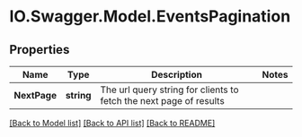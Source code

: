 # IO.Swagger.Model.EventsPagination
## Properties

Name | Type | Description | Notes
------------ | ------------- | ------------- | -------------
**NextPage** | **string** | The url query string for clients to fetch the next page of results | 

[[Back to Model list]](../README.md#documentation-for-models) [[Back to API list]](../README.md#documentation-for-api-endpoints) [[Back to README]](../README.md)

